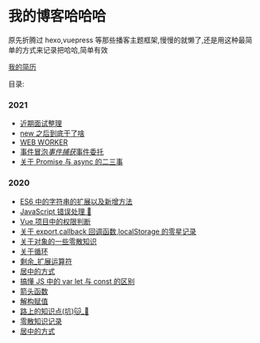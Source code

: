 # 我的博客哈哈哈

原先折腾过 hexo,vuepress 等那些播客主题框架,慢慢的就懒了,还是用这种最简单的方式来记录把哈哈,简单有效

[我的简历](./other/resume.md)

目录:

### 2021

- [近期面试整理](./前端/2021/近期面试整理.md)
- [new 之后到底干了啥](./前端/2021/new之后到底干了啥.md)
- [WEB WORKER](./前端/2021/WEB%20WORKER_.md)
- [事件冒泡*事件捕获*事件委托](./前端/2021/事件冒泡_事件捕获_事件委托.md)
- [关于 Promise 与 async 的二三事](./前端/2021/关于Promise与async的二三事.md)

### 2020

- [ES6 中的字符串的扩展以及新增方法](./前端/2020/ES6中的字符串的扩展以及新增方法.md)
- [JavaScript 错误处理 🙅](./前端/2020/JavaScript错误处理🙅.md)
- [Vue 项目中的权限判断](./前端/2020/Vue项目中的权限判断.md)
- [关于 export,callback 回调函数,localStorage 的零星记录](./前端/2020/关于export,callback回调函数,localStorage的零星记录.md)
- [关于对象的一些零散知识](./前端/2020/关于对象的一些零散知识.md)
- [关于循环](./前端/2020/关于循环.md)
- [剩余\_扩展运算符](./前端/2020/剩余_扩展运算符.md)
- [居中的方式](./前端/2020/居中的方式.md)
- [搞懂 JS 中的 var let 与 const 的区别](./前端/2020/搞懂JS中的%20var%20let%20与const的区别.md)
- [箭头函数](./前端/2020/箭头函数.md)
- [解构赋值](./前端/2020/解构赋值.md)
- [路上的知识点(坑)🐱_👤](<./前端/2020/路上的知识点(坑)🐱_👤.md>)
- [零散知识记录](./前端/2020/零散知识记录.md)
- [居中的方式](./前端/2020/)

